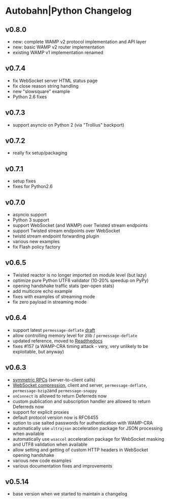 # Autobahn|Python Changelog

## v0.8.0
 * new: complete WAMP v2 protocol implementation and API layer
 * new: basic WAMP v2 router implementation
 * existing WAMP v1 implementation renamed

 ## v0.7.4
 * fix WebSocket server HTML status page
 * fix close reason string handling
 * new "slowsquare" example
 * Python 2.6 fixes

## v0.7.3
 * support asyncio on Python 2 (via "Trollius" backport)

## v0.7.2
 * really fix setup/packaging

## v0.7.1
 * setup fixes
 * fixes for Python2.6

## v0.7.0
 * asyncio support
 * Python 3 support
 * support WebSocket (and WAMP) over Twisted stream endpoints
 * support Twisted stream endpoints over WebSocket
 * twistd stream endpoint forwarding plugin
 * various new examples
 * fix Flash policy factory

## v0.6.5
 * Twisted reactor is no longer imported on module level (but lazy)
 * optimize pure Python UTF8 validator (10-20% speedup on PyPy)
 * opening handshake traffic stats (per-open stats)
 * add multicore echo example
 * fixes with examples of streaming mode
 * fix zero payload in streaming mode

## v0.6.4
 * support latest `permessage-deflate` [draft](http://tools.ietf.org/html/draft-ietf-hybi-permessage-compression-15)
 * allow controlling memory level for zlib / `permessage-deflate`
 * updated reference, moved to [Readthedocs](https://autobahnpython.readthedocs.org/)
 * fixes #157 (a WAMP-CRA timing attack - very, very unlikely to be exploitable, but anyway)

## v0.6.3
 * [symmetric RPCs](https://github.com/tavendo/AutobahnPython/tree/master/examples/wamp/rpc/symmetric) (server-to-client calls)
 * [WebSocket compression](http://tools.ietf.org/html/draft-ietf-hybi-permessage-compression), client and server, `permessage-deflate`, `permessage-bzip2`and `permessage-snappy`
 * `onConnect` is allowed to return Deferreds now
 * custom publication and subscription handler are allowed to return Deferreds now
 * support for explicit proxies
 * default protocol version now is RFC6455
 * option to use salted passwords for authentication with WAMP-CRA
 * automatically use `ultrajson` acceleration package for JSON processing when available
 * automatically use `wsaccel` acceleration package for WebSocket masking and UTF8 validation when available
 * allow setting and getting of custom HTTP headers in WebSocket opening handshake
 * various new code examples
 * various documentation fixes and improvements

## v0.5.14
 * base version when we started to maintain a changelog
